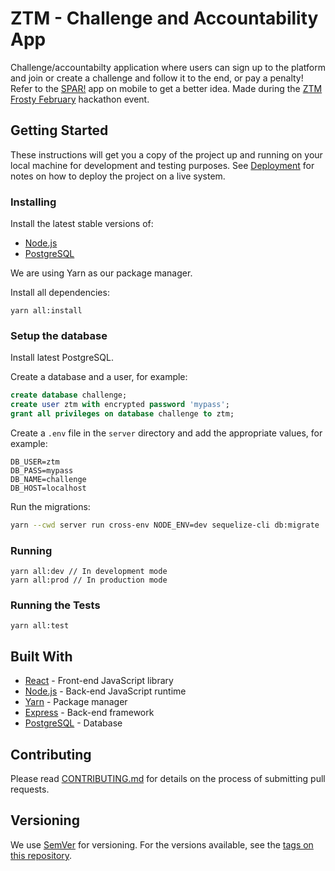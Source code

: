 # ZTM - Challenge and Accountability App

Challenge/accountabilty application where users can sign up to the platform and
join or create a challenge and follow it to the end, or pay a penalty! Refer to
the [SPAR!](https://getspar.com/) app on mobile to get a better idea. Made
during the
[ZTM Frosty February](https://github.com/zero-to-mastery/frosty-february-hackathon)
hackathon event.

## Getting Started

These instructions will get you a copy of the project up and running on your
local machine for development and testing purposes. See
[Deployment](#deployment) for notes on how to deploy the project on a live
system.

### Installing

Install the latest stable versions of:

- [Node.js](https://nodejs.org/)
- [PostgreSQL](https://www.postgresql.org/download/)

We are using Yarn as our package manager.

Install all dependencies:

```
yarn all:install
```

### Setup the database

Install latest PostgreSQL.

Create a database and a user, for example:

```sql
create database challenge;
create user ztm with encrypted password 'mypass';
grant all privileges on database challenge to ztm;
```

Create a `.env` file in the `server` directory and add the appropriate values, for example:

```
DB_USER=ztm
DB_PASS=mypass
DB_NAME=challenge
DB_HOST=localhost
```

Run the migrations:

```sh
yarn --cwd server run cross-env NODE_ENV=dev sequelize-cli db:migrate
```

### Running

```
yarn all:dev // In development mode
yarn all:prod // In production mode
```

### Running the Tests

```
yarn all:test
```

## Built With

- [React](https://reactjs.org/) - Front-end JavaScript library
- [Node.js](https://nodejs.org/) - Back-end JavaScript runtime
- [Yarn](https://yarnpkg.com/) - Package manager
- [Express](http://expressjs.com/) - Back-end framework
- [PostgreSQL](http://postgresql.org/) - Database

## Contributing

Please read [CONTRIBUTING.md](CONTRIBUTING.md) for details on the process of
submitting pull requests.

## Versioning

We use [SemVer](http://semver.org/) for versioning. For the versions available,
see the
[tags on this repository](https://github.com/Dan-Y-Ko/zerotomastery-challenge-app/tags).
